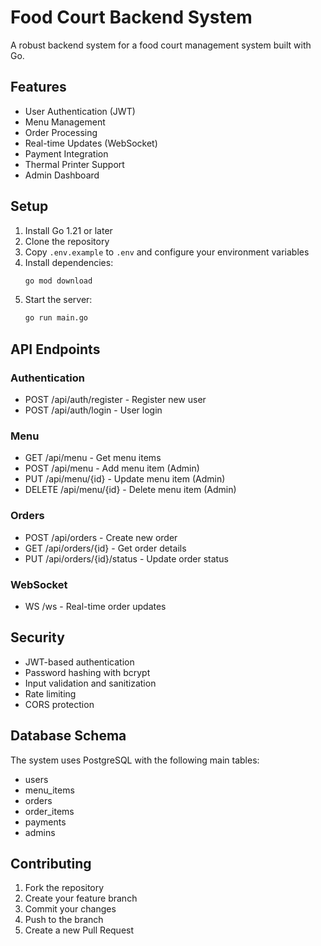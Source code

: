 # Food Court Backend System

A robust backend system for a food court management system built with Go.

## Features

- User Authentication (JWT)
- Menu Management
- Order Processing
- Real-time Updates (WebSocket)
- Payment Integration
- Thermal Printer Support
- Admin Dashboard

## Setup

1. Install Go 1.21 or later
2. Clone the repository
3. Copy `.env.example` to `.env` and configure your environment variables
4. Install dependencies:
   ```bash
   go mod download
   ```
5. Start the server:
   ```bash
   go run main.go
   ```

## API Endpoints

### Authentication
- POST /api/auth/register - Register new user
- POST /api/auth/login - User login

### Menu
- GET /api/menu - Get menu items
- POST /api/menu - Add menu item (Admin)
- PUT /api/menu/{id} - Update menu item (Admin)
- DELETE /api/menu/{id} - Delete menu item (Admin)

### Orders
- POST /api/orders - Create new order
- GET /api/orders/{id} - Get order details
- PUT /api/orders/{id}/status - Update order status

### WebSocket
- WS /ws - Real-time order updates

## Security

- JWT-based authentication
- Password hashing with bcrypt
- Input validation and sanitization
- Rate limiting
- CORS protection

## Database Schema

The system uses PostgreSQL with the following main tables:
- users
- menu_items
- orders
- order_items
- payments
- admins

## Contributing

1. Fork the repository
2. Create your feature branch
3. Commit your changes
4. Push to the branch
5. Create a new Pull Request